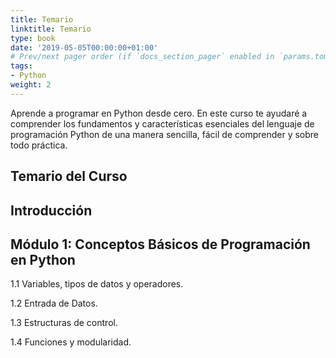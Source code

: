 ```yaml
---
title: Temario
linktitle: Temario
type: book
date: '2019-05-05T00:00:00+01:00'
# Prev/next pager order (if `docs_section_pager` enabled in `params.toml`)
tags: 
- Python
weight: 2
---
```


Aprende a programar en Python desde cero. En este curso te ayudaré a comprender los fundamentos y características esenciales del lenguaje de programación Python de una manera sencilla, fácil de comprender y sobre todo práctica.

## Temario del Curso

## Introducción

## **Módulo 1:** **Conceptos Básicos de Programación en Python**

1.1 Variables, tipos de datos y operadores.

1.2 Entrada de Datos.

1.3 Estructuras de control.

1.4 Funciones y modularidad.
